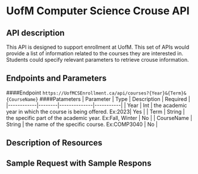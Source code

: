 # UofM Computer Science Crouse API

## API description
This API is designed to support enrollment at UofM. This set of APIs would provide a list of information related to the courses they are interested in. Students could specify relevant parameters to retrieve crouse information.

## Endpoints and Parameters
####Endpoint
```https://UofMCSEnrollment.ca/api/courses?{Year}&{Term}&{CourseName}```
####Patameters
| Parameter  | Type   | Description  | Required  |
|------------|--------|--------------|-----------|
| Year       | Int    | the academic year in which the course is being offered. Ex:2023|  Yes |
| Term       | String | the specific part of the academic year. Ex:Fall, Winter        |  No  |
| CourseName | String | the name of the specific course. Ex:COMP3040                   |  No  |

## Description of Resources

## Sample Request with Sample Respons
